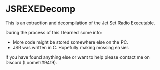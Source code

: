 # JSREXEDecomp

This is an extraction and decompilation of the Jet Set Radio Executable.

During the process of this I learned some info:
- More code might be stored somewhere else on the PC.
- JSR was written in C. Hopefully making mossing easier.


If you have found anything else or want to help please contact me on Discord (Loomeh#9419).
